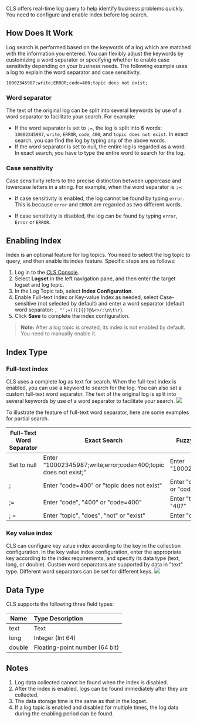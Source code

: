 CLS offers real-time log query to help identify business problems quickly. You need to configure and enable index before log search.

## How Does It Work

Log search is performed based on the keywords of a log which are matched with the information you entered. You can flexibly adjust the keywords by customizing a word separator or specifying whether to enable case sensitivity depending on your business needs. The following example uses a log to explain the word separator and case sensitivity.

```
10002345987;write;ERROR;code=400;topic does not exist;
```

### Word separator

The text of the original log can be split into several keywords by use of a word separator to facilitate your search. For example:

- If the word separator is set to `;=`, the log is split into 6 words: `10002345987`, `write`, `ERROR`, `code`, `400`, and `topic does not exist`. In exact search, you can find the log by typing any of the above words.
- If the word separator is set to null, the entire log is regarded as a word. In exact search, you have to type the entire word to search for the log.

### Case sensitivity

Case sensitivity refers to the precise distinction between uppercase and lowercase letters in a string. For example, when the word separator is `;=`:

- If case sensitivity is enabled, the log cannot be found by typing `error`. This is because `error` and `ERROR` are regarded as two different words.

- If case sensitivity is disabled, the log can be found by typing `error`, `Error` or `ERROR`.

## Enabling Index

Index is an optional feature for log topics. You need to select the log topic to query, and then enable its index feature. Specific steps are as follows:

1. Log in to the [CLS Console](https://console.cloud.tencent.com/cls).
2. Select **Logset** in the left navigation pane, and then enter the target logset and log topic.
3. In the Log Topic tab, select **Index Configuration**.
4. Enable Full-text Index or Key-value Index as needed, select Case-sensitive (not selected by default) and enter a word separator (default word separator: `, "';=()[]{}?@&<>/:\n\t\r`).
5. Click **Save** to complete the index configuration.

> **Note:**
> After a log topic is created, its index is not enabled by default. You need to manually enable it.

## Index Type

### Full-text index

CLS uses a complete log as text for search. When the full-text index is enabled, you can use a keyword to search for the log. You can also set a custom full-text word separator. The text of the original log is split into several keywords by use of a word separator to facilitate your search.
![](https://main.qcloudimg.com/raw/2c9d0b1ee437cc4bb519e10dbba71c97.png)

To illustrate the feature of full-text word separator, here are some examples for partial search.

| Full-Text Word Separator | Exact Search | Fuzzy Search |
| ---------- | ------------------------------------------------------------ | ------------------------- |
| Set to null | Enter "10002345987;write;error;code=400;topic does not exist;" | Enter "10002345987*" |
| ; | Enter "code=400" or "topic does not exist" | Enter "code=40?" or "code*" |
| ;= | Enter "code", "400" or "code=400" | Enter "topic*" or "40?" |
| ;  = | Enter "topic", "does", "not" or "exist" | Enter "do*" |

### Key value index

CLS can configure key value index according to the key in the collection configuration. In the key value index configuration, enter the appropriate key according to the index requirements, and specify its data type (text, long, or double). Custom word separators are supported by data in "text" type. Different word separators can be set for different keys.
![](https://main.qcloudimg.com/raw/c65aa983cedb1bf2439cba5a8d85a2de.png)

## Data Type

CLS supports the following three field types:

| Name | Type Description |
| ------ | :----------------------- |
| text | Text |
| long | Integer (Int 64) |
| double | Floating-point number (64 bit) |

## Notes

1. Log data collected cannot be found when the index is disabled.
2. After the index is enabled, logs can be found immediately after they are collected.
3. The data storage time is the same as that in the logset.
4. If a log topic is enabled and disabled for multiple times, the log data during the enabling period can be found.

